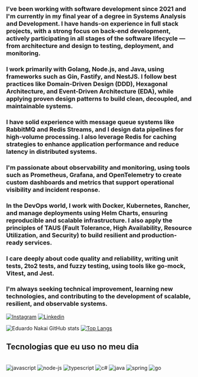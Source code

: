
### I’ve been working with software development since 2021 and I'm currently in my final year of a degree in Systems Analysis and Development. I have hands-on experience in full stack projects, with a strong focus on back-end development, actively participating in all stages of the software lifecycle — from architecture and design to testing, deployment, and monitoring.

### I work primarily with Golang, Node.js, and Java, using frameworks such as Gin, Fastify, and NestJS. I follow best practices like Domain-Driven Design (DDD), Hexagonal Architecture, and Event-Driven Architecture (EDA), while applying proven design patterns to build clean, decoupled, and maintainable systems.

### I have solid experience with message queue systems like RabbitMQ and Redis Streams, and I design data pipelines for high-volume processing. I also leverage Redis for caching strategies to enhance application performance and reduce latency in distributed systems.

### I'm passionate about observability and monitoring, using tools such as Prometheus, Grafana, and OpenTelemetry to create custom dashboards and metrics that support operational visibility and incident response.

### In the DevOps world, I work with Docker, Kubernetes, Rancher, and manage deployments using Helm Charts, ensuring reproducible and scalable infrastructure. I also apply the principles of TAUS (Fault Tolerance, High Availability, Resource Utilization, and Security) to build resilient and production-ready services.

### I care deeply about code quality and reliability, writing unit tests, 2to2 tests, and fuzzy testing, using tools like go-mock, Vitest, and Jest.

### I'm always seeking technical improvement, learning new technologies, and contributing to the development of scalable, resilient, and observable systems.

[![Instagram](https://img.shields.io/badge/Instagram-E4405F?style=for-the-badge&logo=instagram&logoColor=white)](https://www.instagram.com/eduardo_nakai/)
[![Linkedin](https://img.shields.io/badge/LinkedIn-0077B5?style=for-the-badge&logo=linkedin&logoColor=white)](https://www.linkedin.com/in/eduardo-nakai-0b2657232/)

![Eduardo Nakai GitHub stats](https://github-readme-stats.vercel.app/api?username=eduardonakaidev&show_icons=true&theme=merko)
[![Top Langs](https://github-readme-stats.vercel.app/api/top-langs/?username=eduardonakaidev&langs_count=8)](https://github.com/anuraghazra/github-readme-stats)

## Tecnologias que eu uso no meu dia 

<div style="display: inline_block"><br/>
   <img align="center"  alt="javascript" src="https://img.shields.io/badge/JavaScript-F7DF1E?style=for-the-badge&logo=javascript&logoColor=black">
   <img align="center"  alt="node-js" src="https://img.shields.io/badge/Node.js-43853D?style=for-the-badge&logo=node.js&logoColor=white">
    <img align="center"  alt="typescript" src="https://img.shields.io/badge/TypeScript-007ACC?style=for-the-badge&logo=typescript&logoColor=white">
     <img align="center"  alt="c#" src="https://img.shields.io/badge/.NET-5C2D91?style=for-the-badge&logo=.net&logoColor=white">
    <img align="center"  alt="java" src="https://img.shields.io/badge/Java-ED8B00?style=for-the-badge&logo=openjdk&logoColor=white">
    <img align="center"  alt="spring" src="https://img.shields.io/badge/Spring-6DB33F?style=for-the-badge&logo=spring&logoColor=white">
       <img align="center"  alt="go" src="https://img.shields.io/badge/Go-00ADD8?style=for-the-badge&logo=go&logoColor=white">
   <br/>
</div>
<br/>









